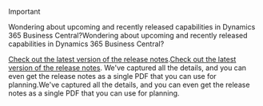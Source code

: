 > [!IMPORTANT]
>
> <span data-ttu-id="475e6-101">Wondering about upcoming and recently released capabilities in Dynamics 365 Business Central?</span><span class="sxs-lookup"><span data-stu-id="475e6-101">Wondering about upcoming and recently released capabilities in Dynamics 365 Business Central?</span></span>
>
> <span data-ttu-id="475e6-102">[Check out the latest version of the release notes](/business-applications-release-notes/october18/dynamics365-business-central/).</span><span class="sxs-lookup"><span data-stu-id="475e6-102">[Check out the latest version of the release notes](/business-applications-release-notes/october18/dynamics365-business-central/).</span></span> <span data-ttu-id="475e6-103">We've captured all the details, and you can even get the release notes as a single PDF that you can use for planning.</span><span class="sxs-lookup"><span data-stu-id="475e6-103">We've captured all the details, and you can even get the release notes as a single PDF that you can use for planning.</span></span>  
